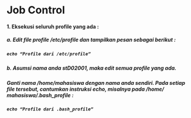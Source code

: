 # Job Control

#### 1. Eksekusi seluruh profile yang ada : 
##### a. Edit file profile /etc/profile dan tampilkan pesan sebagai berikut : 
##### ` echo “Profile dari /etc/profile” `
##### b. Asumsi nama anda stD02001, maka edit semua profile yang ada.
##### Ganti nama /home/mahasiswa dengan nama anda sendiri. Pada setiap file tersebut, cantumkan instruksi echo, misalnya pada /home/ mahasiswa/.bash_profile : 
##### ` echo “Profile dari .bash_profile” `
